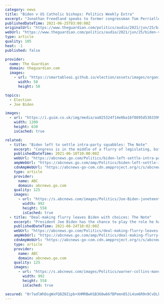 ```yaml
---
category: news
title: "Biden v US Catholic bishops: Politics Weekly Extra"
excerpt: "Jonathan Freedland speaks to former congressman Tom Perriello about a recent vote by the US Conference of Catholic Bishops and its potential impact on President Biden"
publishedDateTime: 2021-06-25T03:00:00Z
originalUrl: "https://www.theguardian.com/politics/audio/2021/jun/25/biden-v-us-catholic-bishops-politics-weekly-extra"
webUrl: "https://www.theguardian.com/politics/audio/2021/jun/25/biden-v-us-catholic-bishops-politics-weekly-extra"
type: article
quality: 105
heat: -1
published: false

provider:
  name: The Guardian
  domain: theguardian.com
  images:
    - url: "https://smartableai.github.io/election/assets/images/organizations/theguardian.com-50x50.jpg"
      width: 50
      height: 50

topics:
  - Election
  - Joe Biden

images:
  - url: "https://i.guim.co.uk/img/media/aa025324f14e0ba16f8895d53833997ee11b94c3/0_0_5000_2999/master/5000.jpg?width=1200&height=630&quality=85&auto=format&fit=crop&overlay-align=bottom%2Cleft&overlay-width=100p&overlay-base64=L2ltZy9zdGF0aWMvb3ZlcmxheXMvdGctZGVmYXVsdC5wbmc&enable=upscale&s=ef374212707a08b83f4f7c4b03620bb0"
    width: 1200
    height: 630
    isCached: true

related:
  - title: "Biden left to settle intra-party squabbles: The Note"
    excerpt: "Congress is in the middle of a flurry of legislating, but it will fall to Biden in large part to define what he wants to do with the dwindling calendar."
    publishedDateTime: 2021-06-18T10:00:00Z
    webUrl: "https://abcnews.go.com/Politics/biden-left-settle-intra-party-squabbles-note/story?id=78339416"
    ampWebUrl: "https://abcnews.go.com/amp/Politics/biden-left-settle-intra-party-squabbles-note/story?id=78339416"
    cdnAmpWebUrl: "https://abcnews-go-com.cdn.ampproject.org/c/s/abcnews.go.com/amp/Politics/biden-left-settle-intra-party-squabbles-note/story?id=78339416"
    type: article
    provider:
      name: ABC
      domain: abcnews.go.com
    quality: 125
    images:
      - url: "https://s.abcnews.com/images/Politics/Joe-Biden-juneteenth-ge_hpMain_20210617-182353_16x9_992.jpg"
        width: 992
        height: 558
        isCached: true
  - title: "Deal-making flurry leaves Biden with choices: The Note"
    excerpt: "President Joe Biden has the chance to play the role he has long coveted on Thursday when a group of bipartisan senators brief him on an infrastructure \"framework\" deal."
    publishedDateTime: 2021-06-24T10:02:00Z
    webUrl: "https://abcnews.go.com/Politics/deal-making-flurry-leaves-biden-choices-note/story?id=78444819"
    ampWebUrl: "https://abcnews.go.com/amp/Politics/deal-making-flurry-leaves-biden-choices-note/story?id=78444819"
    cdnAmpWebUrl: "https://abcnews-go-com.cdn.ampproject.org/c/s/abcnews.go.com/amp/Politics/deal-making-flurry-leaves-biden-choices-note/story?id=78444819"
    type: article
    provider:
      name: ABC
      domain: abcnews.go.com
    quality: 125
    images:
      - url: "https://s.abcnews.com/images/Politics/warner-collins-manchin-ge_hpMain_20210623-221257_16x9_992.jpg"
        width: 992
        height: 558
        isCached: true

secured: "0r7adlWhDsgWxFQ8Z0Zipb+XHMRBwH1B360w66fBPemn85Ji4sm6R9n9CvDLkglGX09Mxyr49tlLzwEv5wPlAZiEk+SlGYn+JSLvX+TYahyjD7lifKHzd1UNslDa4dfBgzqmA9qjHB+x84AUO1uMg3EQAzfD7h35gyqfEZxbhgWLP3U83tqqurKnfJS7W8gicBvvdAilfiggC9Bk8++eeG8XqcaAma7ONi5UK+m1sAVr/lVkuMBlNUOLg3lMvpHigEGnJceVmdhisIx4xyyijinoX0XDCkC0JGgiv5ObbGnJdsdECkqlPBQalCm1jInyQKOmO9okdf5LUSACWesP/uXhactZQEHCDcntXHjem80=;H2HpuyfzqUMDmqSKz4gGog=="
---
```



